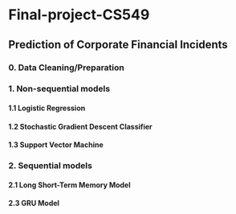 # Final-project-CS549

## Prediction of Corporate Financial Incidents

### 0. Data Cleaning/Preparation

### 1. Non-sequential models
#### 1.1 Logistic Regression
#### 1.2 Stochastic Gradient Descent Classifier
#### 1.3 Support Vector Machine

### 2. Sequential models
#### 2.1 Long Short-Term Memory Model
#### 2.3 GRU Model
